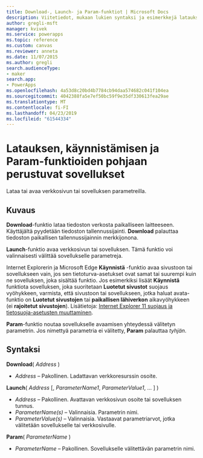 ```yaml
---
title: Download-, Launch- ja Param-funktiot | Microsoft Docs
description: Viitetiedot, mukaan lukien syntaksi ja esimerkkejä latauksen, käynnistämisen ja Param-funktioiden pohjaan perustuvat sovellukset
author: gregli-msft
manager: kvivek
ms.service: powerapps
ms.topic: reference
ms.custom: canvas
ms.reviewer: anneta
ms.date: 11/07/2015
ms.author: gregli
search.audienceType:
- maker
search.app:
- PowerApps
ms.openlocfilehash: 4a53d8c20bd4b7784cb94daa574682c041f104ea
ms.sourcegitcommit: 4042388fa5e7ef50bc59f9e35df330613fea29ae
ms.translationtype: MT
ms.contentlocale: fi-FI
ms.lasthandoff: 04/23/2019
ms.locfileid: "61544334"
---
```

# <a name="download-launch-and-param-functions-in-canvas-apps"></a>Latauksen, käynnistämisen ja Param-funktioiden pohjaan perustuvat sovellukset
Lataa tai avaa verkkosivun tai sovelluksen parametreilla.  

## <a name="description"></a>Kuvaus
**Download**-funktio lataa tiedoston verkosta paikalliseen laitteeseen. Käyttäjältä pyydetään tiedoston tallennussijainti.  **Download** palauttaa tiedoston paikallisen tallennussijainnin merkkijonona.  

**Launch**-funktio avaa verkkosivun tai sovelluksen.  Tämä funktio voi valinnaisesti välittää sovellukselle parametreja.

Internet Explorerin ja Microsoft Edge **Käynnistä** -funktio avaa sivustoon tai sovellukseen vain, jos sen tietoturva-asetukset ovat samat tai suurempi kuin ne sovelluksen, joka sisältää funktio. Jos esimerkiksi lisäät **Käynnistä** funktiota sovelluksen, joka suoritetaan **Luotetut sivustot** suojaus vyöhykkeen, varmista, että sivustoon tai sovellukseen, jotka haluat avata-funktio on **Luotetut sivustojen** tai **paikallisen lähiverkon** aikavyöhykkeen (ei **rajoitetut sivustojen**). Lisätietoja: [Internet Explorer 11 suojaus ja tietosuoja-asetusten muuttaminen](https://support.microsoft.com/en-us/help/17479/windows-internet-explorer-11-change-security-privacy-settings).  

**Param**-funktio noutaa sovellukselle avaamisen yhteydessä välitetyn parametrin. Jos nimettyä parametria ei välitetty, **Param** palauttaa *tyhjän*.

## <a name="syntax"></a>Syntaksi
**Download**( *Address* )

* *Address* – Pakollinen.  Ladattavan verkkoresurssin osoite.

**Launch**( *Address* [, *ParameterName1*, *ParameterValue1*, ... ] )

* *Address* – Pakollinen.  Avattavan verkkosivun osoite tai sovelluksen tunnus.
* *ParameterName(s)* – Valinnaisia.  Parametrin nimi.
* *ParameterValue(s)* – Valinnaisia.  Vastaavat parametriarvot, jotka välitetään sovellukselle tai verkkosivulle.

**Param**( *ParameterName* )

* *ParameterName* – Pakollinen.  Sovellukselle välitettävän parametrin nimi.

